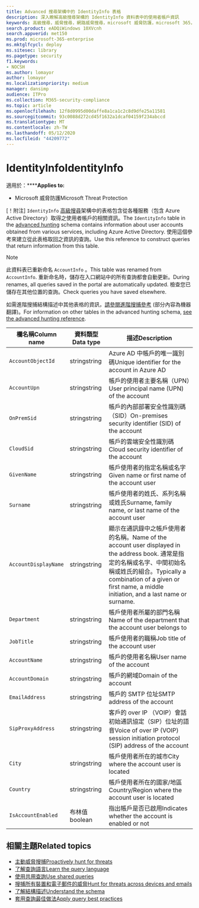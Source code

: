 ```yaml
---
title: Advanced 搜尋架構中的 IdentityInfo 表格
description: 深入瞭解高級搜尋架構的 IdentityInfo 資料表中的使用者帳戶資訊
keywords: 高級搜尋，威脅搜尋，網路威脅搜尋，microsoft 威脅防護，microsoft 365，mtp，m365，search，query，遙測，schema reference，kusto，table，column，data type，description，AccountInfo，IdentityInfo，account
search.product: eADQiWindows 10XVcnh
search.appverid: met150
ms.prod: microsoft-365-enterprise
ms.mktglfcycl: deploy
ms.sitesec: library
ms.pagetype: security
f1.keywords:
- NOCSH
ms.author: lomayor
author: lomayor
ms.localizationpriority: medium
manager: dansimp
audience: ITPro
ms.collection: M365-security-compliance
ms.topic: article
ms.openlocfilehash: 12f8d0995d00daffe8a1ca1c2c8d9dfe25a11581
ms.sourcegitcommit: 93c0088d272cd45f1632a1dcaf04159f234abccd
ms.translationtype: MT
ms.contentlocale: zh-TW
ms.lasthandoff: 05/12/2020
ms.locfileid: "44209772"
---
```

# <a name="identityinfo"></a><span data-ttu-id="cc5c5-104">IdentityInfo</span><span class="sxs-lookup"><span data-stu-id="cc5c5-104">IdentityInfo</span></span>

<span data-ttu-id="cc5c5-105">適用於：\*\*\*\*</span><span class="sxs-lookup"><span data-stu-id="cc5c5-105">**Applies to:**</span></span>
- <span data-ttu-id="cc5c5-106">Microsoft 威脅防護</span><span class="sxs-lookup"><span data-stu-id="cc5c5-106">Microsoft Threat Protection</span></span>

<span data-ttu-id="cc5c5-107">[！附注] `IdentityInfo` [高級搜尋](advanced-hunting-overview.md)架構中的表格包含從各種服務（包含 Azure Active Directory）取得之使用者帳戶的相關資訊。</span><span class="sxs-lookup"><span data-stu-id="cc5c5-107">The `IdentityInfo` table in the [advanced hunting](advanced-hunting-overview.md) schema contains information about user accounts obtained from various services, including Azure Active Directory.</span></span> <span data-ttu-id="cc5c5-108">使用這個參考來建立從此表格取回之資訊的查詢。</span><span class="sxs-lookup"><span data-stu-id="cc5c5-108">Use this reference to construct queries that return information from this table.</span></span>

>[!NOTE]
><span data-ttu-id="cc5c5-109">此資料表已重新命名 `AccountInfo` 。</span><span class="sxs-lookup"><span data-stu-id="cc5c5-109">This table was renamed from `AccountInfo`.</span></span> <span data-ttu-id="cc5c5-110">重新命名時，儲存在入口網站中的所有查詢都會自動更新。</span><span class="sxs-lookup"><span data-stu-id="cc5c5-110">During renames, all queries saved in the portal are automatically updated.</span></span> <span data-ttu-id="cc5c5-111">檢查您已儲存在其他位置的查詢。</span><span class="sxs-lookup"><span data-stu-id="cc5c5-111">Check queries you have saved elsewhere.</span></span>

<span data-ttu-id="cc5c5-112">如需進階搜捕結構描述中其他表格的資訊，[請參閱進階搜捕參考](advanced-hunting-schema-tables.md) (部分內容為機器翻譯)。</span><span class="sxs-lookup"><span data-stu-id="cc5c5-112">For information on other tables in the advanced hunting schema, [see the advanced hunting reference](advanced-hunting-schema-tables.md).</span></span>

| <span data-ttu-id="cc5c5-113">欄名稱</span><span class="sxs-lookup"><span data-stu-id="cc5c5-113">Column name</span></span> | <span data-ttu-id="cc5c5-114">資料類型</span><span class="sxs-lookup"><span data-stu-id="cc5c5-114">Data type</span></span> | <span data-ttu-id="cc5c5-115">描述</span><span class="sxs-lookup"><span data-stu-id="cc5c5-115">Description</span></span> |
|-------------|-----------|-------------|
| `AccountObjectId` | <span data-ttu-id="cc5c5-116">string</span><span class="sxs-lookup"><span data-stu-id="cc5c5-116">string</span></span> | <span data-ttu-id="cc5c5-117">Azure AD 中帳戶的唯一識別碼</span><span class="sxs-lookup"><span data-stu-id="cc5c5-117">Unique identifier for the account in Azure AD</span></span> |
| `AccountUpn` | <span data-ttu-id="cc5c5-118">string</span><span class="sxs-lookup"><span data-stu-id="cc5c5-118">string</span></span> | <span data-ttu-id="cc5c5-119">帳戶的使用者主要名稱（UPN）</span><span class="sxs-lookup"><span data-stu-id="cc5c5-119">User principal name (UPN) of the account</span></span> |
| `OnPremSid` | <span data-ttu-id="cc5c5-120">string</span><span class="sxs-lookup"><span data-stu-id="cc5c5-120">string</span></span> | <span data-ttu-id="cc5c5-121">帳戶的內部部署安全性識別碼（SID）</span><span class="sxs-lookup"><span data-stu-id="cc5c5-121">On-premises security identifier (SID) of the account</span></span> |
| `CloudSid` | <span data-ttu-id="cc5c5-122">string</span><span class="sxs-lookup"><span data-stu-id="cc5c5-122">string</span></span> | <span data-ttu-id="cc5c5-123">帳戶的雲端安全性識別碼</span><span class="sxs-lookup"><span data-stu-id="cc5c5-123">Cloud security identifier of the account</span></span> |
| `GivenName` | <span data-ttu-id="cc5c5-124">string</span><span class="sxs-lookup"><span data-stu-id="cc5c5-124">string</span></span> | <span data-ttu-id="cc5c5-125">帳戶使用者的指定名稱或名字</span><span class="sxs-lookup"><span data-stu-id="cc5c5-125">Given name or first name of the account user</span></span> |
| `Surname` | <span data-ttu-id="cc5c5-126">string</span><span class="sxs-lookup"><span data-stu-id="cc5c5-126">string</span></span> | <span data-ttu-id="cc5c5-127">帳戶使用者的姓氏、系列名稱或姓氏</span><span class="sxs-lookup"><span data-stu-id="cc5c5-127">Surname, family name, or last name of the account user</span></span> |
| `AccountDisplayName` | <span data-ttu-id="cc5c5-128">string</span><span class="sxs-lookup"><span data-stu-id="cc5c5-128">string</span></span> | <span data-ttu-id="cc5c5-129">顯示在通訊錄中之帳戶使用者的名稱。</span><span class="sxs-lookup"><span data-stu-id="cc5c5-129">Name of the account user displayed in the address book.</span></span> <span data-ttu-id="cc5c5-130">通常是指定的名稱或名字、中間初始名稱或姓氏的組合。</span><span class="sxs-lookup"><span data-stu-id="cc5c5-130">Typically a combination of a given or first name, a middle initiation, and a last name or surname.</span></span> |
| `Department` | <span data-ttu-id="cc5c5-131">string</span><span class="sxs-lookup"><span data-stu-id="cc5c5-131">string</span></span> | <span data-ttu-id="cc5c5-132">帳戶使用者所屬的部門名稱</span><span class="sxs-lookup"><span data-stu-id="cc5c5-132">Name of the department that the account user belongs to</span></span> |
| `JobTitle` | <span data-ttu-id="cc5c5-133">string</span><span class="sxs-lookup"><span data-stu-id="cc5c5-133">string</span></span> | <span data-ttu-id="cc5c5-134">帳戶使用者的職稱</span><span class="sxs-lookup"><span data-stu-id="cc5c5-134">Job title of the account user</span></span> |
| `AccountName` | <span data-ttu-id="cc5c5-135">string</span><span class="sxs-lookup"><span data-stu-id="cc5c5-135">string</span></span> | <span data-ttu-id="cc5c5-136">帳戶的使用者名稱</span><span class="sxs-lookup"><span data-stu-id="cc5c5-136">User name of the account</span></span> |
| `AccountDomain` | <span data-ttu-id="cc5c5-137">string</span><span class="sxs-lookup"><span data-stu-id="cc5c5-137">string</span></span> | <span data-ttu-id="cc5c5-138">帳戶的網域</span><span class="sxs-lookup"><span data-stu-id="cc5c5-138">Domain of the account</span></span> |
| `EmailAddress` | <span data-ttu-id="cc5c5-139">string</span><span class="sxs-lookup"><span data-stu-id="cc5c5-139">string</span></span> | <span data-ttu-id="cc5c5-140">帳戶的 SMTP 位址</span><span class="sxs-lookup"><span data-stu-id="cc5c5-140">SMTP address of the account</span></span> |
| `SipProxyAddress` | <span data-ttu-id="cc5c5-141">string</span><span class="sxs-lookup"><span data-stu-id="cc5c5-141">string</span></span> | <span data-ttu-id="cc5c5-142">客戶的 over IP （VOIP）會話初始通訊協定（SIP）位址的語音</span><span class="sxs-lookup"><span data-stu-id="cc5c5-142">Voice of over IP (VOIP) session initiation protocol (SIP) address of the account</span></span> |
| `City` | <span data-ttu-id="cc5c5-143">string</span><span class="sxs-lookup"><span data-stu-id="cc5c5-143">string</span></span> | <span data-ttu-id="cc5c5-144">帳戶使用者所在的城市</span><span class="sxs-lookup"><span data-stu-id="cc5c5-144">City where the account user is located</span></span> |
| `Country` | <span data-ttu-id="cc5c5-145">string</span><span class="sxs-lookup"><span data-stu-id="cc5c5-145">string</span></span> | <span data-ttu-id="cc5c5-146">帳戶使用者所在的國家/地區</span><span class="sxs-lookup"><span data-stu-id="cc5c5-146">Country/Region where the account user is located</span></span> |
| `IsAccountEnabled` | <span data-ttu-id="cc5c5-147">布林值</span><span class="sxs-lookup"><span data-stu-id="cc5c5-147">boolean</span></span> | <span data-ttu-id="cc5c5-148">指出帳戶是否已啟用</span><span class="sxs-lookup"><span data-stu-id="cc5c5-148">Indicates whether the account is enabled or not</span></span> |

## <a name="related-topics"></a><span data-ttu-id="cc5c5-149">相關主題</span><span class="sxs-lookup"><span data-stu-id="cc5c5-149">Related topics</span></span>
- [<span data-ttu-id="cc5c5-150">主動威脅搜捕</span><span class="sxs-lookup"><span data-stu-id="cc5c5-150">Proactively hunt for threats</span></span>](advanced-hunting-overview.md)
- [<span data-ttu-id="cc5c5-151">了解查詢語言</span><span class="sxs-lookup"><span data-stu-id="cc5c5-151">Learn the query language</span></span>](advanced-hunting-query-language.md)
- [<span data-ttu-id="cc5c5-152">使用共用查詢</span><span class="sxs-lookup"><span data-stu-id="cc5c5-152">Use shared queries</span></span>](advanced-hunting-shared-queries.md)
- [<span data-ttu-id="cc5c5-153">搜捕所有裝置和電子郵件的威脅</span><span class="sxs-lookup"><span data-stu-id="cc5c5-153">Hunt for threats across devices and emails</span></span>](advanced-hunting-query-emails-devices.md)
- [<span data-ttu-id="cc5c5-154">了解結構描述</span><span class="sxs-lookup"><span data-stu-id="cc5c5-154">Understand the schema</span></span>](advanced-hunting-schema-tables.md)
- [<span data-ttu-id="cc5c5-155">套用查詢最佳做法</span><span class="sxs-lookup"><span data-stu-id="cc5c5-155">Apply query best practices</span></span>](advanced-hunting-best-practices.md)
